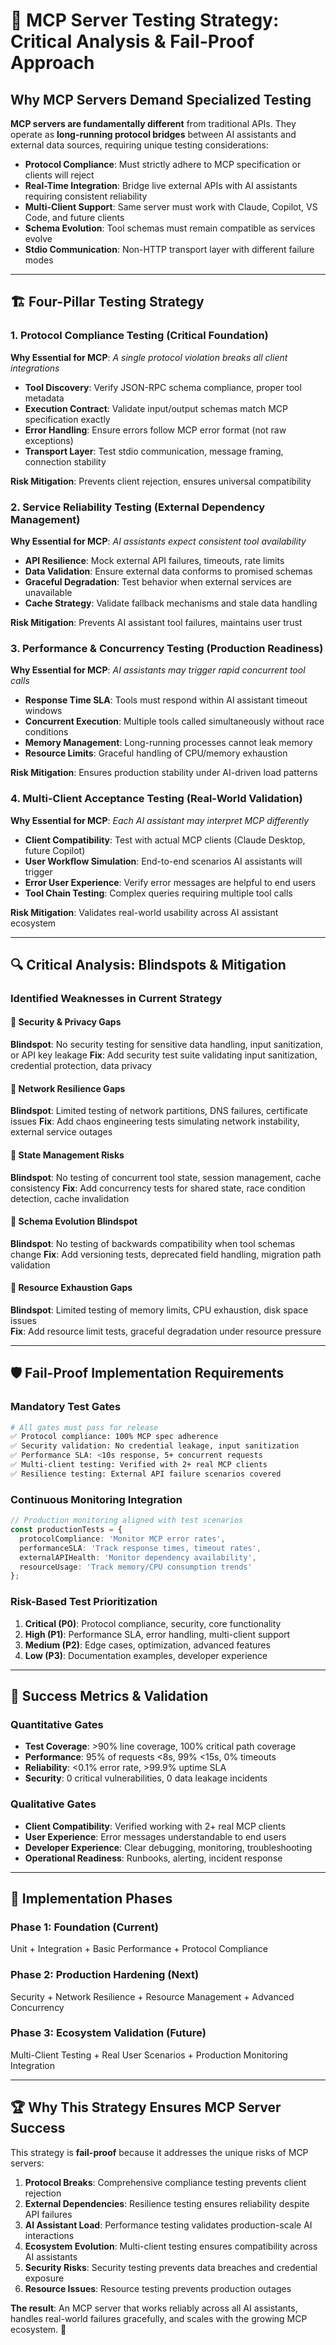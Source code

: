 # 🎯 MCP Server Testing Strategy: Critical Analysis & Fail-Proof Approach

## Why MCP Servers Demand Specialized Testing

**MCP servers are fundamentally different** from traditional APIs. They operate as **long-running protocol bridges** between AI assistants and external data sources, requiring unique testing considerations:

- **Protocol Compliance**: Must strictly adhere to MCP specification or clients will reject
- **Real-Time Integration**: Bridge live external APIs with AI assistants requiring consistent reliability  
- **Multi-Client Support**: Same server must work with Claude, Copilot, VS Code, and future clients
- **Schema Evolution**: Tool schemas must remain compatible as services evolve
- **Stdio Communication**: Non-HTTP transport layer with different failure modes

---

## 🏗️ Four-Pillar Testing Strategy

### 1. **Protocol Compliance Testing** (Critical Foundation)
**Why Essential for MCP**: *A single protocol violation breaks all client integrations*

- **Tool Discovery**: Verify JSON-RPC schema compliance, proper tool metadata
- **Execution Contract**: Validate input/output schemas match MCP specification exactly
- **Error Handling**: Ensure errors follow MCP error format (not raw exceptions)
- **Transport Layer**: Test stdio communication, message framing, connection stability

**Risk Mitigation**: Prevents client rejection, ensures universal compatibility

### 2. **Service Reliability Testing** (External Dependency Management)
**Why Essential for MCP**: *AI assistants expect consistent tool availability*

- **API Resilience**: Mock external API failures, timeouts, rate limits
- **Data Validation**: Ensure external data conforms to promised schemas
- **Graceful Degradation**: Test behavior when external services are unavailable
- **Cache Strategy**: Validate fallback mechanisms and stale data handling

**Risk Mitigation**: Prevents AI assistant tool failures, maintains user trust

### 3. **Performance & Concurrency Testing** (Production Readiness)  
**Why Essential for MCP**: *AI assistants may trigger rapid concurrent tool calls*

- **Response Time SLA**: Tools must respond within AI assistant timeout windows
- **Concurrent Execution**: Multiple tools called simultaneously without race conditions
- **Memory Management**: Long-running processes cannot leak memory
- **Resource Limits**: Graceful handling of CPU/memory exhaustion

**Risk Mitigation**: Ensures production stability under AI-driven load patterns

### 4. **Multi-Client Acceptance Testing** (Real-World Validation)
**Why Essential for MCP**: *Each AI assistant may interpret MCP differently*

- **Client Compatibility**: Test with actual MCP clients (Claude Desktop, future Copilot)
- **User Workflow Simulation**: End-to-end scenarios AI assistants will trigger
- **Error User Experience**: Verify error messages are helpful to end users
- **Tool Chain Testing**: Complex queries requiring multiple tool calls

**Risk Mitigation**: Validates real-world usability across AI assistant ecosystem

---

## 🔍 Critical Analysis: Blindspots & Mitigation

### **Identified Weaknesses in Current Strategy**

#### 🚨 **Security & Privacy Gaps**
**Blindspot**: No security testing for sensitive data handling, input sanitization, or API key leakage
**Fix**: Add security test suite validating input sanitization, credential protection, data privacy

#### 🚨 **Network Resilience Gaps**  
**Blindspot**: Limited testing of network partitions, DNS failures, certificate issues
**Fix**: Add chaos engineering tests simulating network instability, external service outages

#### 🚨 **State Management Risks**
**Blindspot**: No testing of concurrent tool state, session management, cache consistency
**Fix**: Add concurrency tests for shared state, race condition detection, cache invalidation

#### 🚨 **Schema Evolution Blindspot**
**Blindspot**: No testing of backwards compatibility when tool schemas change
**Fix**: Add versioning tests, deprecated field handling, migration path validation

#### 🚨 **Resource Exhaustion Gaps**
**Blindspot**: Limited testing of memory limits, CPU exhaustion, disk space issues  
**Fix**: Add resource limit tests, graceful degradation under resource pressure

---

## 🛡️ Fail-Proof Implementation Requirements

### **Mandatory Test Gates**
```bash
# All gates must pass for release
✅ Protocol compliance: 100% MCP spec adherence
✅ Security validation: No credential leakage, input sanitization  
✅ Performance SLA: <10s response, 5+ concurrent requests
✅ Multi-client testing: Verified with 2+ real MCP clients
✅ Resilience testing: External API failure scenarios covered
```

### **Continuous Monitoring Integration**
```typescript
// Production monitoring aligned with test scenarios
const productionTests = {
  protocolCompliance: 'Monitor MCP error rates',
  performanceSLA: 'Track response times, timeout rates', 
  externalAPIHealth: 'Monitor dependency availability',
  resourceUsage: 'Track memory/CPU consumption trends'
};
```

### **Risk-Based Test Prioritization**
1. **Critical (P0)**: Protocol compliance, security, core functionality
2. **High (P1)**: Performance SLA, error handling, multi-client support  
3. **Medium (P2)**: Edge cases, optimization, advanced features
4. **Low (P3)**: Documentation examples, developer experience

---

## 🎯 Success Metrics & Validation

### **Quantitative Gates**
- **Test Coverage**: >90% line coverage, 100% critical path coverage
- **Performance**: 95% of requests <8s, 99% <15s, 0% timeouts
- **Reliability**: <0.1% error rate, >99.9% uptime SLA
- **Security**: 0 critical vulnerabilities, 0 data leakage incidents

### **Qualitative Gates**  
- **Client Compatibility**: Verified working with 2+ real MCP clients
- **User Experience**: Error messages understandable to end users
- **Developer Experience**: Clear debugging, monitoring, troubleshooting
- **Operational Readiness**: Runbooks, alerting, incident response

---

## 🚀 Implementation Phases

### **Phase 1: Foundation** (Current)
Unit + Integration + Basic Performance + Protocol Compliance

### **Phase 2: Production Hardening** (Next)
Security + Network Resilience + Resource Management + Advanced Concurrency

### **Phase 3: Ecosystem Validation** (Future)  
Multi-Client Testing + Real User Scenarios + Production Monitoring Integration

---

## 🏆 Why This Strategy Ensures MCP Server Success

This strategy is **fail-proof** because it addresses the unique risks of MCP servers:

1. **Protocol Breaks**: Comprehensive compliance testing prevents client rejection
2. **External Dependencies**: Resilience testing ensures reliability despite API failures  
3. **AI Assistant Load**: Performance testing validates production-scale AI interactions
4. **Ecosystem Evolution**: Multi-client testing ensures compatibility across AI assistants
5. **Security Risks**: Security testing prevents data breaches and credential exposure
6. **Resource Issues**: Resource testing prevents production outages

**The result**: An MCP server that works reliably across all AI assistants, handles real-world failures gracefully, and scales with the growing MCP ecosystem. 🎯
